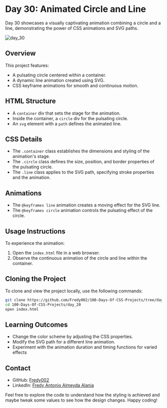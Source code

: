 # Day 30: Animated Circle and Line

Day 30 showcases a visually captivating animation combining a circle and a line, demonstrating the power of CSS animations and SVG paths.

![day_30](https://github.com/Fredy002/100-Days-Of-CSS-Projects/assets/104151778/8ce5c69c-7500-457f-8076-200459aa6c43)

## Overview

This project features:

- A pulsating circle centered within a container.
- A dynamic line animation created using SVG.
- CSS keyframe animations for smooth and continuous motion.

## HTML Structure

- A `container` div that sets the stage for the animation.
- Inside the container, a `circle` div for the pulsating circle.
- An `svg` element with a `path` defines the animated line.

## CSS Details

- The `.container` class establishes the dimensions and styling of the animation's stage.
- The `.circle` class defines the size, position, and border properties of the pulsating circle.
- The `.line` class applies to the SVG path, specifying stroke properties and the animation.

## Animations

- The `@keyframes line` animation creates a moving effect for the SVG line.
- The `@keyframes circle` animation controls the pulsating effect of the circle.

## Usage Instructions

To experience the animation:

1. Open the `index.html` file in a web browser.
2. Observe the continuous animation of the circle and line within the container.


## Cloning the Project

To clone and view the project locally, use the following commands:

```bash
git clone https://github.com/Fredy002/100-Days-Of-CSS-Projects/tree/day_21-30/day_20
cd 100-Days-Of-CSS-Projects/day_20
open index.html
```

## Learning Outcomes

- Change the color scheme by adjusting the CSS properties.
- Modify the SVG path for a different line animation.
- Experiment with the animation duration and timing functions for varied effects

## Contact

- GitHub: [Fredy002](https://github.com/Fredy002)
- LinkedIn: [Fredy Antonio Almeyda Alania](https://www.linkedin.com/in/fredy-antonio-almeyda-alania/)

Feel free to explore the code to understand how the styling is achieved and maybe tweak some values to see how the design changes. Happy coding!
